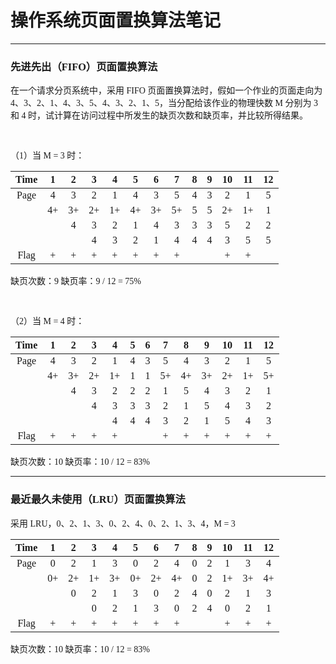 <font face="微软雅黑">

# 操作系统页面置换算法笔记

---

### 先进先出（FIFO）页面置换算法

在一个请求分页系统中，采用 FIFO 页面置换算法时，假如一个作业的页面走向为 4、3、2、1、4、3、5、4、3、2、1、5，当分配给该作业的物理快数 M 分别为 3 和 4 时，试计算在访问过程中所发生的缺页次数和缺页率，并比较所得结果。

<br>

（1）当 M = 3 时：

Time|1|2|3|4|5|6|7|8|9|10|11|12
:-:|:-:|:-:|:-:|:-:|:-:|:-:|:-:|:-:|:-:|:-:|:-:|:-:
Page|4|3|2|1|4|3|5|4|3|2|1|5
&nbsp;|4+|3+|2+|1+|4+|3+|5+|5|5|2+|1+|1
&nbsp;|&nbsp;|4|3|2|1|4|3|3|3|5|2|2
&nbsp;|&nbsp;|&nbsp;|4|3|2|1|4|4|4|3|5|5
Flag|+|+|+|+|+|+|+|&nbsp;|&nbsp;|+|+|&nbsp;

缺页次数：9
缺页率：9 / 12 = 75%

<br>

（2）当 M = 4 时：

Time|1|2|3|4|5|6|7|8|9|10|11|12
:-:|:-:|:-:|:-:|:-:|:-:|:-:|:-:|:-:|:-:|:-:|:-:|:-:
Page|4|3|2|1|4|3|5|4|3|2|1|5
&nbsp;|4+|3+|2+|1+|1|1|5+|4+|3+|2+|1+|5+
&nbsp;|&nbsp;|4|3|2|2|2|1|5|4|3|2|1
&nbsp;|&nbsp;|&nbsp;|4|3|3|3|2|1|5|4|3|2
&nbsp;|&nbsp;|&nbsp;|&nbsp;|4|4|4|3|2|1|5|4|3
Flag|+|+|+|+|&nbsp;|&nbsp;|+|+|+|+|+|+

缺页次数：10
缺页率：10 / 12 = 83%

---

### 最近最久未使用（LRU）页面置换算法

采用 LRU，0、2、1、3、0、2、4、0、2、1、3、4，M = 3

Time|1|2|3|4|5|6|7|8|9|10|11|12
:-:|:-:|:-:|:-:|:-:|:-:|:-:|:-:|:-:|:-:|:-:|:-:|:-:
Page|0|2|1|3|0|2|4|0|2|1|3|4
&nbsp;|0+|2+|1+|3+|0+|2+|4+|0|2|1+|3+|4+
&nbsp;|&nbsp;|0|2|1|3|0|2|4|0|2|1|3
&nbsp;|&nbsp;|&nbsp;|0|2|1|3|0|2|4|0|2|1
Flag|+|+|+|+|+|+|+|&nbsp;|&nbsp;|+|+|+

缺页次数：10
缺页率：10 / 12 = 83%